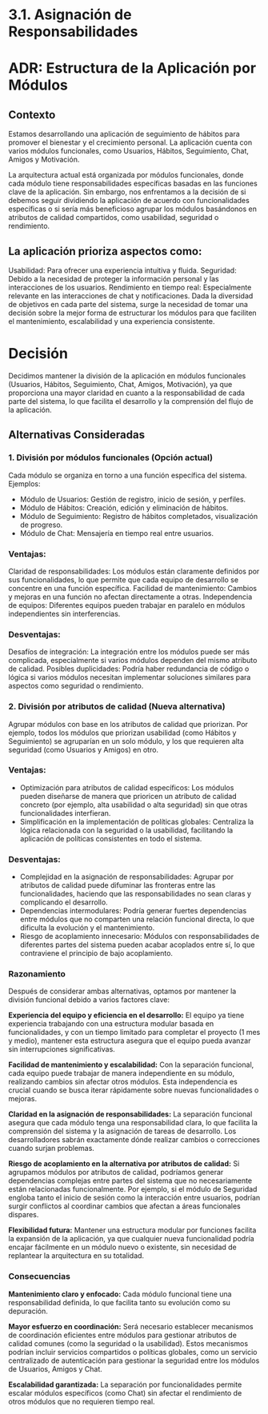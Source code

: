 # 3.1. Asignación de Responsabilidades
# ADR: Estructura de la Aplicación por Módulos

## Contexto
Estamos desarrollando una aplicación de seguimiento de hábitos para promover el bienestar y el crecimiento personal. La aplicación cuenta con varios módulos funcionales, como Usuarios, Hábitos, Seguimiento, Chat, Amigos y Motivación.

La arquitectura actual está organizada por módulos funcionales, donde cada módulo tiene responsabilidades específicas basadas en las funciones clave de la aplicación. Sin embargo, nos enfrentamos a la decisión de si debemos seguir dividiendo la aplicación de acuerdo con funcionalidades específicas o si sería más beneficioso agrupar los módulos basándonos en atributos de calidad compartidos, como usabilidad, seguridad o rendimiento.

## La aplicación prioriza aspectos como:

Usabilidad: Para ofrecer una experiencia intuitiva y fluida.
Seguridad: Debido a la necesidad de proteger la información personal y las interacciones de los usuarios.
Rendimiento en tiempo real: Especialmente relevante en las interacciones de chat y notificaciones.
Dada la diversidad de objetivos en cada parte del sistema, surge la necesidad de tomar una decisión sobre la mejor forma de estructurar los módulos para que faciliten el mantenimiento, escalabilidad y una experiencia consistente.

# Decisión
Decidimos mantener la división de la aplicación en módulos funcionales (Usuarios, Hábitos, Seguimiento, Chat, Amigos, Motivación), ya que proporciona una mayor claridad en cuanto a la responsabilidad de cada parte del sistema, lo que facilita el desarrollo y la comprensión del flujo de la aplicación.

## Alternativas Consideradas
### 1. División por módulos funcionales (Opción actual)
Cada módulo se organiza en torno a una función específica del sistema. Ejemplos:

- Módulo de Usuarios: Gestión de registro, inicio de sesión, y perfiles.
- Módulo de Hábitos: Creación, edición y eliminación de hábitos.
- Módulo de Seguimiento: Registro de hábitos completados, visualización de progreso.
- Módulo de Chat: Mensajería en tiempo real entre usuarios.
### Ventajas:

Claridad de responsabilidades: Los módulos están claramente definidos por sus funcionalidades, lo que permite que cada equipo de desarrollo se concentre en una función específica.
Facilidad de mantenimiento: Cambios y mejoras en una función no afectan directamente a otras.
Independencia de equipos: Diferentes equipos pueden trabajar en paralelo en módulos independientes sin interferencias.
### Desventajas:

Desafíos de integración: La integración entre los módulos puede ser más complicada, especialmente si varios módulos dependen del mismo atributo de calidad.
Posibles duplicidades: Podría haber redundancia de código o lógica si varios módulos necesitan implementar soluciones similares para aspectos como seguridad o rendimiento.
### 2. División por atributos de calidad (Nueva alternativa)
Agrupar módulos con base en los atributos de calidad que priorizan. Por ejemplo, todos los módulos que priorizan usabilidad (como Hábitos y Seguimiento) se agruparían en un solo módulo, y los que requieren alta seguridad (como Usuarios y Amigos) en otro.

### Ventajas:

- Optimización para atributos de calidad específicos: Los módulos pueden diseñarse de manera que prioricen un atributo de calidad concreto (por ejemplo, alta usabilidad o alta seguridad) sin que otras funcionalidades interfieran.
- Simplificación en la implementación de políticas globales: Centraliza la lógica relacionada con la seguridad o la usabilidad, facilitando la aplicación de políticas consistentes en todo el sistema.
  
### Desventajas:

- Complejidad en la asignación de responsabilidades: Agrupar por atributos de calidad puede difuminar las fronteras entre las funcionalidades, haciendo que las responsabilidades no sean claras y complicando el desarrollo.
- Dependencias intermodulares: Podría generar fuertes dependencias entre módulos que no comparten una relación funcional directa, lo que dificulta la evolución y el mantenimiento.
- Riesgo de acoplamiento innecesario: Módulos con responsabilidades de diferentes partes del sistema pueden acabar acoplados entre sí, lo que contraviene el principio de bajo acoplamiento.
### Razonamiento
Después de considerar ambas alternativas, optamos por mantener la división funcional debido a varios factores clave:

**Experiencia del equipo y eficiencia en el desarrollo:** El equipo ya tiene experiencia trabajando con una estructura modular basada en funcionalidades, y con un tiempo limitado para completar el proyecto (1 mes y medio), mantener esta estructura asegura que el equipo pueda avanzar sin interrupciones significativas.

**Facilidad de mantenimiento y escalabilidad:** Con la separación funcional, cada equipo puede trabajar de manera independiente en su módulo, realizando cambios sin afectar otros módulos. Esta independencia es crucial cuando se busca iterar rápidamente sobre nuevas funcionalidades o mejoras.

**Claridad en la asignación de responsabilidades:** La separación funcional asegura que cada módulo tenga una responsabilidad clara, lo que facilita la comprensión del sistema y la asignación de tareas de desarrollo. Los desarrolladores sabrán exactamente dónde realizar cambios o correcciones cuando surjan problemas.

**Riesgo de acoplamiento en la alternativa por atributos de calidad:** Si agrupamos módulos por atributos de calidad, podríamos generar dependencias complejas entre partes del sistema que no necesariamente están relacionadas funcionalmente. Por ejemplo, si el módulo de Seguridad engloba tanto el inicio de sesión como la interacción entre usuarios, podrían surgir conflictos al coordinar cambios que afectan a áreas funcionales dispares.

**Flexibilidad futura:** Mantener una estructura modular por funciones facilita la expansión de la aplicación, ya que cualquier nueva funcionalidad podría encajar fácilmente en un módulo nuevo o existente, sin necesidad de replantear la arquitectura en su totalidad.

### Consecuencias
**Mantenimiento claro y enfocado:** Cada módulo funcional tiene una responsabilidad definida, lo que facilita tanto su evolución como su depuración.

**Mayor esfuerzo en coordinación:** Será necesario establecer mecanismos de coordinación eficientes entre módulos para gestionar atributos de calidad comunes (como la seguridad o la usabilidad). Estos mecanismos podrían incluir servicios compartidos o políticas globales, como un servicio centralizado de autenticación para gestionar la seguridad entre los módulos de Usuarios, Amigos y Chat.

**Escalabilidad garantizada:** La separación por funcionalidades permite escalar módulos específicos (como Chat) sin afectar el rendimiento de otros módulos que no requieren tiempo real.
